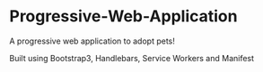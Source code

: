 # Progressive-Web-Application

A progressive web application to adopt pets! 

Built using Bootstrap3, Handlebars, Service Workers and Manifest

